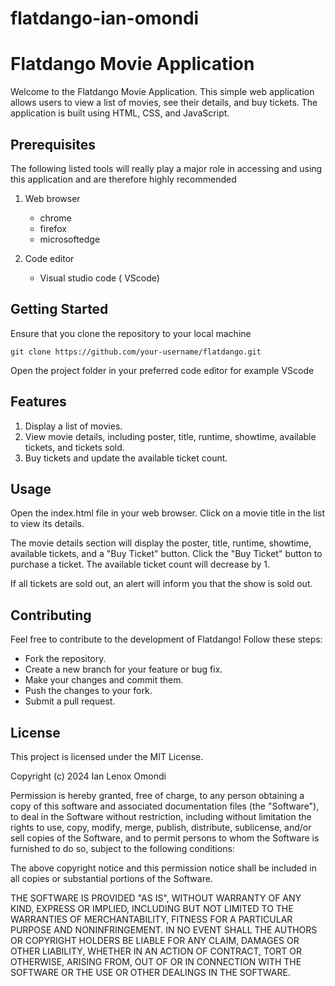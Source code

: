 # flatdango-ian-omondi

# Flatdango Movie Application

Welcome to the Flatdango Movie Application. This simple web application allows users to view a list of movies, see their details, and buy tickets. The application is built using HTML, CSS, and JavaScript.

## Prerequisites

The following listed tools will really play a major role in accessing and using this application and are therefore highly recommended

1. Web browser

   - chrome
   - firefox
   - microsoftedge

2. Code editor

   - Visual studio code ( VScode)

## Getting Started

Ensure that you clone the repository to your local machine

```
git clone https://github.com/your-username/flatdango.git
```

Open the project folder in your preferred code editor for example VScode

## Features

1. Display a list of movies.
2. View movie details, including poster, title, runtime, showtime, available tickets, and tickets sold.
3. Buy tickets and update the available ticket count.

## Usage

Open the index.html file in your web browser.
Click on a movie title in the list to view its details.

The movie details section will display the poster, title, runtime, showtime, available tickets, and a "Buy Ticket" button.
Click the "Buy Ticket" button to purchase a ticket. The available ticket count will decrease by 1.

If all tickets are sold out, an alert will inform you that the show is sold out.

## Contributing

Feel free to contribute to the development of Flatdango! Follow these steps:

- Fork the repository.
- Create a new branch for your feature or bug fix.
- Make your changes and commit them.
- Push the changes to your fork.
- Submit a pull request.

## License

This project is licensed under the MIT License.

Copyright (c) 2024 Ian Lenox Omondi

Permission is hereby granted, free of charge, to any person obtaining a copy
of this software and associated documentation files (the "Software"), to deal
in the Software without restriction, including without limitation the rights
to use, copy, modify, merge, publish, distribute, sublicense, and/or sell
copies of the Software, and to permit persons to whom the Software is
furnished to do so, subject to the following conditions:

The above copyright notice and this permission notice shall be included in all
copies or substantial portions of the Software.

THE SOFTWARE IS PROVIDED "AS IS", WITHOUT WARRANTY OF ANY KIND, EXPRESS OR
IMPLIED, INCLUDING BUT NOT LIMITED TO THE WARRANTIES OF MERCHANTABILITY,
FITNESS FOR A PARTICULAR PURPOSE AND NONINFRINGEMENT. IN NO EVENT SHALL THE
AUTHORS OR COPYRIGHT HOLDERS BE LIABLE FOR ANY CLAIM, DAMAGES OR OTHER
LIABILITY, WHETHER IN AN ACTION OF CONTRACT, TORT OR OTHERWISE, ARISING FROM,
OUT OF OR IN CONNECTION WITH THE SOFTWARE OR THE USE OR OTHER DEALINGS IN THE
SOFTWARE.
